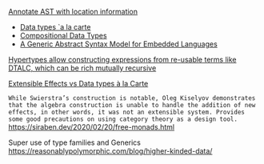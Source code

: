 [Annotate AST with location information](https://www.reddit.com/r/haskell/comments/nojtd2/annotate_ast_with_location_information/)

- [Data types `a la carte](https://www.cs.ru.nl/~W.Swierstra/Publications/DataTypesALaCarte.pdf)
- [Compositional Data Types](https://dl.acm.org/doi/pdf/10.1145/2036918.2036930)
- [A Generic Abstract Syntax Model for Embedded Languages](https://emilaxelsson.github.io/documents/axelsson2012generic.pdf)

[Hypertypes allow constructing expressions from re-usable terms like DTALC, which can be rich mutually recursive](https://github.com/lamdu/hypertypes)

[Extensible Effects vs Data types à la Carte](https://okmij.org/ftp/Haskell/extensible/extensible-a-la-carte.html)

`While Swierstra’s construction is notable, Oleg Kiselyov demonstrates that the algebra construction is unable to handle the addition of new effects, in other words, it was not an extensible system. Provides some good precautions on using category theory as a design tool.`
https://siraben.dev/2020/02/20/free-monads.html

Super use of type families and Generics
https://reasonablypolymorphic.com/blog/higher-kinded-data/
